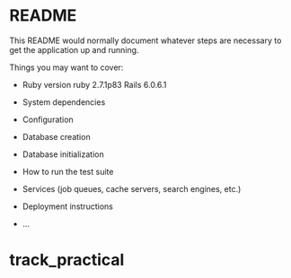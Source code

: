 # README

This README would normally document whatever steps are necessary to get the
application up and running.

Things you may want to cover:

* Ruby version 
	ruby 2.7.1p83 
	Rails 6.0.6.1

* System dependencies

* Configuration

* Database creation

* Database initialization

* How to run the test suite

* Services (job queues, cache servers, search engines, etc.)

* Deployment instructions

* ...
# track_practical
